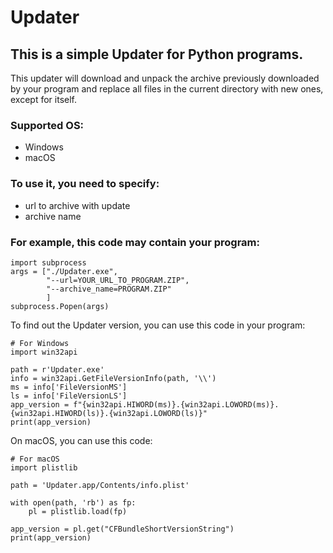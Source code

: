 # Updater
## This is a simple Updater for Python programs.
This updater will download and unpack the archive previously downloaded by your program and replace all files in the current directory with new ones, except for itself.

### Supported OS:
- Windows
- macOS

### To use it, you need to specify:
- url to archive with update
- archive name

### For example, this code may contain your program:
```
import subprocess
args = ["./Updater.exe",
        "--url=YOUR_URL_TO_PROGRAM.ZIP",
        "--archive_name=PROGRAM.ZIP"
        ]
subprocess.Popen(args)
```

To find out the Updater version, you can use this code in your program:
```
# For Windows
import win32api

path = r'Updater.exe'
info = win32api.GetFileVersionInfo(path, '\\')
ms = info['FileVersionMS']
ls = info['FileVersionLS']
app_version = f"{win32api.HIWORD(ms)}.{win32api.LOWORD(ms)}.{win32api.HIWORD(ls)}.{win32api.LOWORD(ls)}"
print(app_version)
```

On macOS, you can use this code:
```
# For macOS
import plistlib

path = 'Updater.app/Contents/info.plist'

with open(path, 'rb') as fp:
    pl = plistlib.load(fp)

app_version = pl.get("CFBundleShortVersionString")
print(app_version)
```